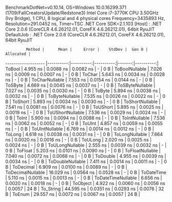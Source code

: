 
BenchmarkDotNet=v0.10.14, OS=Windows 10.0.16299.371 (1709/FallCreatorsUpdate/Redstone3)
Intel Core i7-3770K CPU 3.50GHz (Ivy Bridge), 1 CPU, 8 logical and 4 physical cores
Frequency=3435893 Hz, Resolution=291.0452 ns, Timer=TSC
.NET Core SDK=2.1.103
  [Host]     : .NET Core 2.0.6 (CoreCLR 4.6.26212.01, CoreFX 4.6.26212.01), 64bit RyuJIT
  DefaultJob : .NET Core 2.0.6 (CoreCLR 4.6.26212.01, CoreFX 4.6.26212.01), 64bit RyuJIT


             Method |      Mean |     Error |    StdDev |  Gen 0 | Allocated |
------------------- |----------:|----------:|----------:|-------:|----------:|
             ToBool |  4.955 ns | 0.0088 ns | 0.0082 ns |      - |       0 B |
     ToBoolNullable |  7.026 ns | 0.0009 ns | 0.0007 ns |      - |       0 B |
             ToChar |  5.643 ns | 0.0034 ns | 0.0028 ns |      - |       0 B |
     ToCharNullable |  7.553 ns | 0.0154 ns | 0.0144 ns |      - |       0 B |
            ToSByte |  4.669 ns | 0.0045 ns | 0.0037 ns |      - |       0 B |
    ToSByteNullable |  7.027 ns | 0.0035 ns | 0.0030 ns |      - |       0 B |
             ToByte |  5.894 ns | 0.0038 ns | 0.0032 ns |      - |       0 B |
     ToByteNullable |  7.535 ns | 0.0026 ns | 0.0022 ns |      - |       0 B |
            ToShort |  5.893 ns | 0.0034 ns | 0.0030 ns |      - |       0 B |
    ToShortNullable |  7.541 ns | 0.0081 ns | 0.0076 ns |      - |       0 B |
           ToUShort |  5.895 ns | 0.0025 ns | 0.0019 ns |      - |       0 B |
   ToUShortNullable |  7.536 ns | 0.0029 ns | 0.0024 ns |      - |       0 B |
              ToInt |  5.900 ns | 0.0094 ns | 0.0088 ns |      - |       0 B |
      ToIntNullable |  7.536 ns | 0.0062 ns | 0.0052 ns |      - |       0 B |
             ToUInt |  4.857 ns | 0.0059 ns | 0.0055 ns |      - |       0 B |
     ToUIntNullable |  6.769 ns | 0.0014 ns | 0.0012 ns |      - |       0 B |
             ToLong |  4.618 ns | 0.0038 ns | 0.0031 ns |      - |       0 B |
     ToLongNullable |  7.664 ns | 0.0020 ns | 0.0016 ns |      - |       0 B |
            ToULong |  2.020 ns | 0.0025 ns | 0.0024 ns |      - |       0 B |
    ToULongNullable |  2.555 ns | 0.0039 ns | 0.0032 ns |      - |       0 B |
            ToFloat |  5.203 ns | 0.0101 ns | 0.0090 ns |      - |       0 B |
    ToFloatNullable |  7.040 ns | 0.0072 ns | 0.0068 ns |      - |       0 B |
           ToDouble |  4.955 ns | 0.0039 ns | 0.0034 ns |      - |       0 B |
   ToDoubleNullable |  7.411 ns | 0.0014 ns | 0.0011 ns |      - |       0 B |
          ToDecimal |  6.909 ns | 0.0100 ns | 0.0089 ns |      - |       0 B |
  ToDecimalNullable | 16.029 ns | 0.0564 ns | 0.0528 ns |      - |       0 B |
         ToDateTime |  5.110 ns | 0.0015 ns | 0.0013 ns |      - |       0 B |
 ToDateTimeNullable |  6.656 ns | 0.0020 ns | 0.0018 ns |      - |       0 B |
           ToObject |  4.922 ns | 0.0060 ns | 0.0056 ns | 0.0057 |      24 B |
          To_String | 44.595 ns | 0.0351 ns | 0.0293 ns | 0.0076 |      32 B |
             ToEnum | 29.557 ns | 0.0072 ns | 0.0067 ns | 0.0057 |      24 B |
